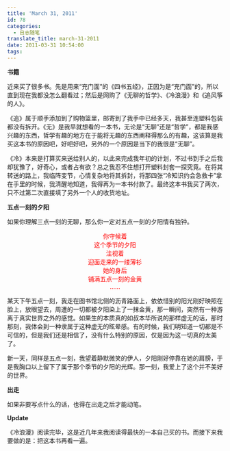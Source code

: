 ```yaml
---
title: 'March 31, 2011'
id: 78
categories:
  - 日志随笔
translate_title: march-31-2011
date: 2011-03-31 10:54:00
tags:
---
```


**书籍**

近来买了很多书。先是用来“充门面”的《四书五经》，正因为是“充门面”的，所以直到现在我都没怎么翻看过；然后是网购了《无聊的哲学》、《冷浪漫》和《追风筝的人》。

《追》属于顺手添加到了购物篮里，邮寄到了我手中已经多天，我甚至连塑料包装都没有拆开。《无》是我早就想看的一本书，无论是“无聊”还是“哲学”，都是我感兴趣的东西，哲学有趣的地方在于能将无趣的东西阐释得那么的有趣，这该算是我买这本书的原因吧，好吧好吧，另外的一个原因是当下的我很是“无聊”。

《冷》本来是打算买来送给别人的，以此来完成我年初的计划，不过书到手之后我却犹豫了，好奇心，或者占有欲？总之我忍不住想打开塑料封套一探究竟。在将其转送的路上，我临阵变节，心情复杂地将其拆封，将那四张“冷知识约会急救卡”拿在手里的时候，我清醒地知道，我得再为一本书付款了。最终这本书我买了两次，只不过第二次直接填了另外一个人的收货地址。

**五点一刻的夕阳**

如果你理解三点一刻的无聊，那么你一定对五点一刻的夕阳情有独钟。
<div style="text-align: center; color:red ">
你守候着<br>
这个季节的夕阳<br>
注视着<br>
迎面走来的一缕薄衫<br>
她的身后<br>
铺满五点一刻的金黄<br>
……<br>
</div>

某天下午五点一刻，我走在图书馆北侧的沥青路面上，依依惜别的阳光刚好映照在脸上，放眼望去，周遭的一切都被夕阳染上了一抹金黄，那一瞬间，突然有一种游离于真实世界之外的感觉。如果生的本质真的如叔本华所说的那样虚无的话，那时那刻，我体会到一种隶属于这种虚无的眩晕感。有的时候，我们明知道一切都是不可信的，但是我们还是相信了，没有什么特别的原因，仅是因为这一切真的太美了。

新一天，同样是五点一刻，我望着静默微笑的伊人，夕阳刚好停靠在她的肩膀，于是我胸口以上留下了属于那个季节的夕阳的光辉。那一刻，我爱上了这个并不美好的世界。

**出走**

如果非要写点什么的话，也得在出走之后才能动笔。

**Update**

《冷浪漫》阅读完毕，这是近几年来我阅读得最快的一本自己买的书。而接下来我要做的是：把这本书再看一遍。